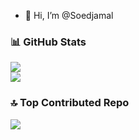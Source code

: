 - 👋 Hi, I’m @Soedjamal

### 📊 GitHub Stats
![](https://github-readme-streak-stats.herokuapp.com/?user=Soedjamal&theme=dark&hide_border=true)<br/>
![](https://github-readme-stats.vercel.app/api/top-langs/?username=Soedjamal&theme=dark&hide_border=true&include_all_commits=true&count_private=false&layout=compact)

### 🔝 Top Contributed Repo
![](https://github-contributor-stats.vercel.app/api?username=Soedjamal&limit=5&theme=dark&combine_all_yearly_contributions=true)

<!---
Soedjamal/Soedjamal is a ✨ special ✨ repository because its `README.md` (this file) appears on your GitHub profile.
You can click the Preview link to take a look at your changes.
--->
